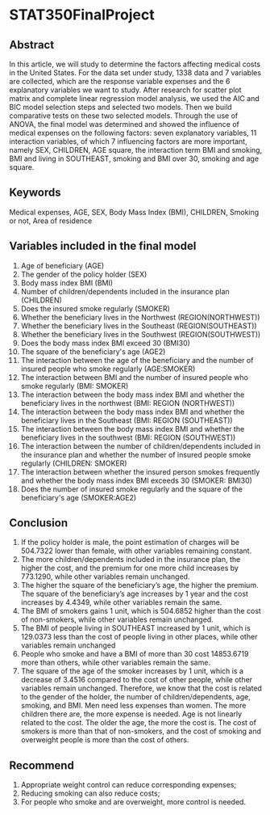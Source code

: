 # STAT350FinalProject
## Abstract
In this article, we will study to determine the factors affecting medical costs in the United States. For the data set under study, 1338 data and 7 variables are collected, which are the response variable expenses and the 6 explanatory variables we want to study. After research for scatter plot matrix and complete linear regression model analysis, we used the AIC and BIC model selection steps and selected two models. Then we build comparative tests on these two selected models. Through the use of ANOVA, the final model was determined and showed the influence of medical expenses on the following factors: seven explanatory variables, 11 interaction variables, of which 7 influencing factors are more important, namely SEX, CHILDREN, AGE square, the interaction term BMI and smoking, BMI and living in SOUTHEAST, smoking and BMI over 30, smoking and age square.

## Keywords
Medical expenses, AGE, SEX, Body Mass Index (BMI), CHILDREN, Smoking or not, Area of residence

## Variables included in the final model
1. Age of beneficiary (AGE)
2. The gender of the policy holder (SEX)
3. Body mass index BMI (BMI)
4. Number of children/dependents included in the insurance plan (CHILDREN)
5. Does the insured smoke regularly (SMOKER)
6. Whether the beneficiary lives in the Northwest (REGION(NORTHWEST))
7. Whether the beneficiary lives in the Southeast (REGION(SOUTHEAST))
8. Whether the beneficiary lives in the Southwest (REGION(SOUTHWEST))
9. Does the body mass index BMI exceed 30 (BMI30)
10. The square of the beneficiary's age (AGE2)
11. The interaction between the age of the beneficiary and the number of insured people who smoke regularly (AGE:SMOKER)
12. The interaction between BMI and the number of insured people who smoke regularly (BMI: SMOKER)
13. The interaction between the body mass index BMI and whether the beneficiary lives in the northwest (BMI: REGION (NORTHWEST))
14. The interaction between the body mass index BMI and whether the beneficiary lives in the Southeast (BMI: REGION (SOUTHEAST))
15. The interaction between the body mass index BMI and whether the beneficiary lives in the southwest (BMI: REGION (SOUTHWEST))
16. The interaction between the number of children/dependents included in the insurance plan and whether the number of insured people smoke regularly (CHILDREN: SMOKER)
17. The interaction between whether the insured person smokes frequently and whether the body mass index BMI exceeds 30 (SMOKER: BMI30)
18. Does the number of insured smoke regularly and the square of the beneficiary's age (SMOKER:AGE2)

## Conclusion
1. If the policy holder is male, the point estimation of charges will be 504.7322 lower than female, with other variables remaining constant.
2. The more children/dependents included in the insurance plan, the higher the cost, and the premium for one more child increases by 773.1290, while other variables remain unchanged.
3. The higher the square of the beneficiary’s age, the higher the premium. The square of the beneficiary’s age increases by 1 year and the cost increases by 4.4349, while other variables remain the same.
4. The BMI of smokers gains 1 unit, which is 504.6852 higher than the cost of non-smokers, while other variables remain unchanged.
5. The BMI of people living in SOUTHEAST increased by 1 unit, which is 129.0373 less than the cost of people living in other places, while other variables remain unchanged
6. People who smoke and have a BMI of more than 30 cost 14853.6719 more than others, while other variables remain the same.
7. The square of the age of the smoker increases by 1 unit, which is a decrease of 3.4516 compared to the cost of other people, while other variables remain unchanged.
Therefore, we know that the cost is related to the gender of the holder, the number of children/dependents, age, smoking, and BMI. Men need less expenses than women. The more children there are, the more expense is needed. Age is not linearly related to the cost. The older the age, the more the cost is. The cost of smokers is more than that of non-smokers, and the cost of smoking and overweight people is more than the cost of others.
## Recommend
1. Appropriate weight control can reduce corresponding expenses;
2. Reducing smoking can also reduce costs;
3. For people who smoke and are overweight, more control is needed.
 
